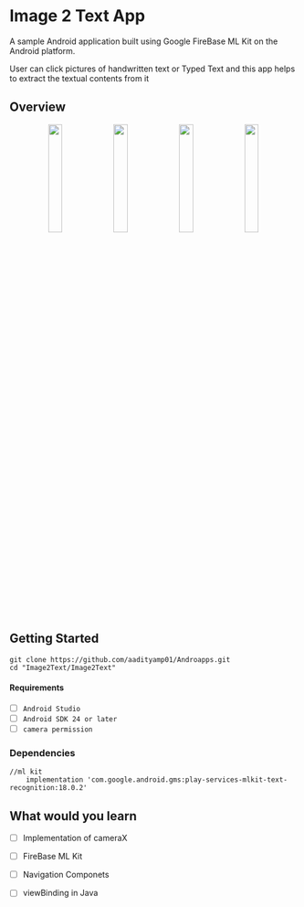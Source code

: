 Image 2 Text App
===============

A sample Android  application built using Google FireBase ML Kit on the Android platform.
<p>
User can click pictures of handwritten text or Typed Text and this app helps to extract the textual contents from it



Overview
---------

<div align="center">
  <p float="left">
    <img src="image2text_ss_home.png" width="22%" >
    <img src="mage2text_ss_snap.png" width=22%>
    <img src="mage2text_ss_camera.png" width=22%>
    <img src="mage2text_ss_result.png" width=22%>
 </p>
</div>

Getting Started
---------------

```
git clone https://github.com/aadityamp01/Androapps.git
cd "Image2Text/Image2Text"
```

#### Requirements
  - [ ] `Android Studio`
  - [ ] `Android SDK 24 or later`
  - [ ] `camera permission`
### Dependencies 

```
//ml kit
    implementation 'com.google.android.gms:play-services-mlkit-text-recognition:18.0.2'
```


What would you learn
---------------------

  - [ ] Implementation of cameraX 
  - [ ] FireBase ML Kit
  - [ ] Navigation Componets
  - [ ] viewBinding in Java

